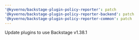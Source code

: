 ```yaml
---
'@kyverno/backstage-plugin-policy-reporter': patch
'@kyverno/backstage-plugin-policy-reporter-backend': patch
'@kyverno/backstage-plugin-policy-reporter-common': patch
---
```


Update plugins to use Backstage v1.38.1
